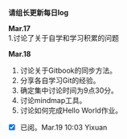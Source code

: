 **请组长更新每日log**

**Mar.17**  
1.讨论了关于自学和学习积累的问题  

**Mar.18**  
1. 讨论关于Gitbook的同步方法。  
2. 分享各自学习Git的经验。  
3. 确定集中讨论时间为9点30分。  
4. 讨论mindmap工具。  
5. 讨论如何完成Hello World作业。  
- [x] 已阅。Mar.19 10:03 Yixuan
